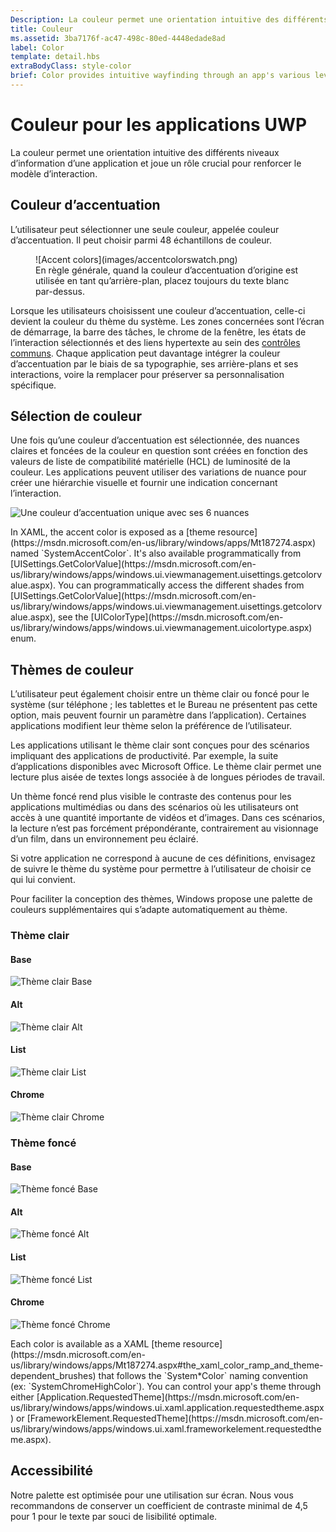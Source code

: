 ```yaml
---
Description: La couleur permet une orientation intuitive des différents niveaux d’information d’une application et joue un rôle crucial pour renforcer le modèle d’interaction.
title: Couleur
ms.assetid: 3ba7176f-ac47-498c-80ed-4448edade8ad
label: Color
template: detail.hbs
extraBodyClass: style-color
brief: Color provides intuitive wayfinding through an app's various levels of information and serves as a crucial tool for reinforcing the interaction model.<br /><br />In Windows, color is also personal. Users can choose a color and a light or dark theme to be reflected throughout their experience.
---
```


# Couleur pour les applications UWP
La couleur permet une orientation intuitive des différents niveaux d’information d’une application et joue un rôle crucial pour renforcer le modèle d’interaction.

## Couleur d’accentuation

L’utilisateur peut sélectionner une seule couleur, appelée couleur d’accentuation. Il peut choisir parmi 48 échantillons de couleur.


<!-- Alternate version for the dev center. Need to add hex values. -->
<figure>
![Accent colors](images/accentcolorswatch.png)
<figcaption>En règle générale, quand la couleur d’accentuation d’origine est utilisée en tant qu’arrière-plan, placez toujours du texte blanc par-dessus.</figcaption>
</figure>

Lorsque les utilisateurs choisissent une couleur d’accentuation, celle-ci devient la couleur du thème du système. Les zones concernées sont l’écran de démarrage, la barre des tâches, le chrome de la fenêtre, les états de l’interaction sélectionnés et des liens hypertexte au sein des [contrôles communs](https://dev.windows.com/design/controls-patterns). Chaque application peut davantage intégrer la couleur d’accentuation par le biais de sa typographie, ses arrière-plans et ses interactions, voire la remplacer pour préserver sa personnalisation spécifique.

## Sélection de couleur

Une fois qu’une couleur d’accentuation est sélectionnée, des nuances claires et foncées de la couleur en question sont créées en fonction des valeurs de liste de compatibilité matérielle (HCL) de luminosité de la couleur. Les applications peuvent utiliser des variations de nuance pour créer une hiérarchie visuelle et fournir une indication concernant l’interaction.

![Une couleur d’accentuation unique avec ses 6 nuances](images/shades.png)

<aside class="aside-dev">
    <div class="aside-dev-title">
    </div>
    <div class="aside-dev-content">
            In XAML, the accent color is exposed as a [theme resource](https://msdn.microsoft.com/en-us/library/windows/apps/Mt187274.aspx) named `SystemAccentColor`. It's also available programmatically from [UISettings.GetColorValue](https://msdn.microsoft.com/en-us/library/windows/apps/windows.ui.viewmanagement.uisettings.getcolorvalue.aspx). You can programmatically access the different shades from [UISettings.GetColorValue](https://msdn.microsoft.com/en-us/library/windows/apps/windows.ui.viewmanagement.uisettings.getcolorvalue.aspx), see the [UIColorType](https://msdn.microsoft.com/en-us/library/windows/apps/windows.ui.viewmanagement.uicolortype.aspx) enum.
    </div>
</aside>

## Thèmes de couleur

L’utilisateur peut également choisir entre un thème clair ou foncé pour le système (sur téléphone ; les tablettes et le Bureau ne présentent pas cette option, mais peuvent fournir un paramètre dans l’application). Certaines applications modifient leur thème selon la préférence de l’utilisateur.

Les applications utilisant le thème clair sont conçues pour des scénarios impliquant des applications de productivité. Par exemple, la suite d’applications disponibles avec Microsoft Office. Le thème clair permet une lecture plus aisée de textes longs associée à de longues périodes de travail.

Un thème foncé rend plus visible le contraste des contenus pour les applications multimédias ou dans des scénarios où les utilisateurs ont accès à une quantité importante de vidéos et d’images. Dans ces scénarios, la lecture n’est pas forcément prépondérante, contrairement au visionnage d’un film, dans un environnement peu éclairé.

Si votre application ne correspond à aucune de ces définitions, envisagez de suivre le thème du système pour permettre à l’utilisateur de choisir ce qui lui convient.

Pour faciliter la conception des thèmes, Windows propose une palette de couleurs supplémentaires qui s’adapte automatiquement au thème.


<!-- OP version -->
### Thème clair
#### Base
![Thème clair Base](images/themes-light-base.png)
#### Alt
![Thème clair Alt](images/themes-light-alt.png)
#### List
![Thème clair List](images/themes-light-list.png)
#### Chrome
![Thème clair Chrome](images/themes-light-chrome.png)
### Thème foncé
#### Base
![Thème foncé Base](images/themes-dark-base.png)
#### Alt
![Thème foncé Alt](images/themes-dark-alt.png)
#### List
![Thème foncé List](images/themes-dark-list.png)
#### Chrome
![Thème foncé Chrome](images/themes-dark-chrome.png)


<aside class="aside-dev">
    <div class="aside-dev-title">
    </div>
    <div class="aside-dev-content">
            Each color is available as a XAML [theme resource](https://msdn.microsoft.com/en-us/library/windows/apps/Mt187274.aspx#the_xaml_color_ramp_and_theme-dependent_brushes) that follows the `System*Color` naming convention (ex: `SystemChromeHighColor`). You can control your app's theme through either [Application.RequestedTheme](https://msdn.microsoft.com/en-us/library/windows/apps/windows.ui.xaml.application.requestedtheme.aspx) or [FrameworkElement.RequestedTheme](https://msdn.microsoft.com/en-us/library/windows/apps/windows.ui.xaml.frameworkelement.requestedtheme.aspx).
    </div>
</aside>

## Accessibilité

Notre palette est optimisée pour une utilisation sur écran. Nous vous recommandons de conserver un coefficient de contraste minimal de 4,5 pour 1 pour le texte par souci de lisibilité optimale.


<!--HONumber=Mar16_HO5-->


